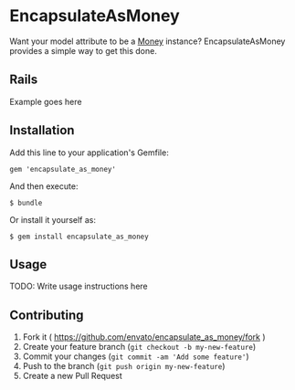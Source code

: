 # EncapsulateAsMoney

Want your model attribute to be a [Money](https://github.com/RubyMoney/money)
instance? EncapsulateAsMoney provides a simple way to get this done.

## Rails
Example goes here

## Installation

Add this line to your application's Gemfile:

    gem 'encapsulate_as_money'

And then execute:

    $ bundle

Or install it yourself as:

    $ gem install encapsulate_as_money

## Usage

TODO: Write usage instructions here

## Contributing

1. Fork it ( https://github.com/envato/encapsulate_as_money/fork )
2. Create your feature branch (`git checkout -b my-new-feature`)
3. Commit your changes (`git commit -am 'Add some feature'`)
4. Push to the branch (`git push origin my-new-feature`)
5. Create a new Pull Request
